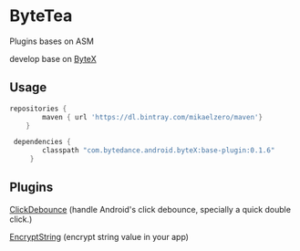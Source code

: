 # ByteTea
 Plugins bases on ASM


develop base on [ByteX](https://github.com/bytedance/ByteX)

## Usage

```gradle
repositories {
        maven { url 'https://dl.bintray.com/mikaelzero/maven'}
    }

 dependencies {
        classpath "com.bytedance.android.byteX:base-plugin:0.1.6"
     }

```


## Plugins

[ClickDebounce](https://github.com/MikaelZero/ByteTea/blob/master/ClickDebounce/README.md) (handle Android's click debounce, specially a quick double click.)

[EncryptString](https://github.com/MikaelZero/ByteTea/blob/master/EncryptString/README.md) (encrypt string value in your app)